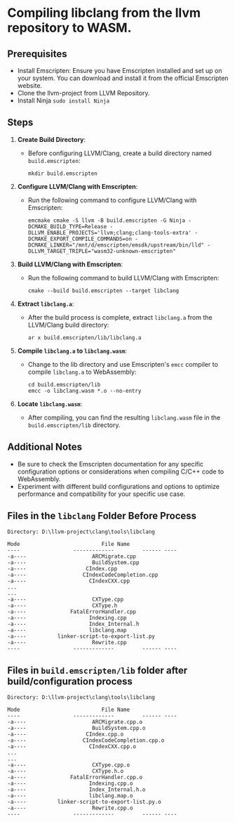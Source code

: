 # Compiling libclang from the llvm repository to WASM.

## Prerequisites
- Install Emscripten: Ensure you have Emscripten installed and set up on your system. You can download and install it from the official Emscripten website.
- Clone the llvm-project from LLVM Repository.
- Install Ninja `sudo install Ninja`

## Steps

1. **Create Build Directory**:
   - Before configuring LLVM/Clang, create a build directory named `build.emscripten`:
     ```
     mkdir build.emscripten
     ```

2. **Configure LLVM/Clang with Emscripten**:
   - Run the following command to configure LLVM/Clang with Emscripten:
     ```
     emcmake cmake -S llvm -B build.emscripten -G Ninja -DCMAKE_BUILD_TYPE=Release -DLLVM_ENABLE_PROJECTS='llvm;clang;clang-tools-extra' -DCMAKE_EXPORT_COMPILE_COMMANDS=on -DCMAKE_LINKER="/mnt/d/emscripten/emsdk/upstream/bin/lld" -DLLVM_TARGET_TRIPLE="wasm32-unknown-emscripten"
     ```

3. **Build LLVM/Clang with Emscripten**:
   - Run the following command to build LLVM/Clang with Emscripten:
     ```
     cmake --build build.emscripten --target libclang
     ```

4. **Extract `libclang.a`**:
   - After the build process is complete, extract `libclang.a` from the LLVM/Clang build directory:
     ```
     ar x build.emscripten/lib/libclang.a
     ```

5. **Compile `libclang.a` to `libclang.wasm`**:
   - Change to the lib directory and use Emscripten's `emcc` compiler to compile `libclang.a` to WebAssembly:
     ```
     cd build.emscripten/lib
     emcc -o libclang.wasm *.o --no-entry
     ```

6. **Locate `libclang.wasm`**:
   - After compiling, you can find the resulting `libclang.wasm` file in the `build.emscripten/lib` directory.

## Additional Notes
- Be sure to check the Emscripten documentation for any specific configuration options or considerations when compiling C/C++ code to WebAssembly.
- Experiment with different build configurations and options to optimize performance and compatibility for your specific use case.

## Files in the `libclang` Folder Before Process
```
Directory: D:\llvm-project\clang\tools\libclang

Mode                          File Name
----                 -------------         ------ ----
-a----                     ARCMigrate.cpp
-a----                     BuildSystem.cpp
-a----                   CIndex.cpp
-a----                  CIndexCodeCompletion.cpp
-a----                    CIndexCXX.cpp
...
...
-a----                     CXType.cpp
-a----                     CXType.h
-a----              FatalErrorHandler.cpp
-a----                    Indexing.cpp
-a----                    Index_Internal.h
-a----                    libclang.map
-a----          linker-script-to-export-list.py
-a----                     Rewrite.cpp
----                 -------------         ------ ----
```
## Files in `build.emscripten/lib` folder after build/configuration process
```
Directory: D:\llvm-project\clang\tools\libclang

Mode                          File Name
----                 -------------         ------ ----
-a----                     ARCMigrate.cpp.o
-a----                     BuildSystem.cpp.o
-a----                   CIndex.cpp.o
-a----                  CIndexCodeCompletion.cpp.o
-a----                    CIndexCXX.cpp.o
...
...
-a----                     CXType.cpp.o
-a----                     CXType.h.o
-a----              FatalErrorHandler.cpp.o
-a----                    Indexing.cpp.o
-a----                    Index_Internal.h.o
-a----                    libclang.map.o
-a----          linker-script-to-export-list.py.o
-a----                     Rewrite.cpp.o
----                 -------------         ------ ----
```
